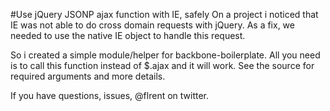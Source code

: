 #Use jQuery JSONP ajax function with IE, safely
On a project i noticed that IE was not able to do cross domain requests with jQuery. As a fix, we needed to use the native IE object to handle this request.

So i created a simple module/helper for backbone-boilerplate.
All you need is to call this function instead of $.ajax and it will work.
See the source for required arguments and more details.

If you have questions, issues, @flrent on twitter.

